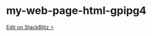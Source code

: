 # my-web-page-html-gpipg4

[Edit on StackBlitz ⚡️](https://stackblitz.com/edit/web-static-html-gpipg4)